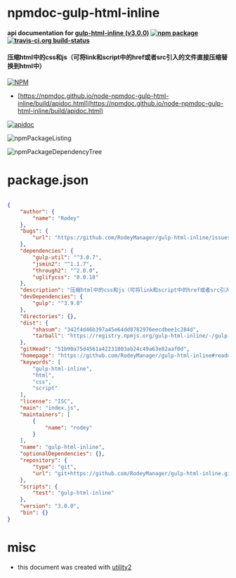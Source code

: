 # npmdoc-gulp-html-inline

#### api documentation for  [gulp-html-inline (v3.0.0)](https://github.com/RodeyManager/gulp-html-inline#readme)  [![npm package](https://img.shields.io/npm/v/npmdoc-gulp-html-inline.svg?style=flat-square)](https://www.npmjs.org/package/npmdoc-gulp-html-inline) [![travis-ci.org build-status](https://api.travis-ci.org/npmdoc/node-npmdoc-gulp-html-inline.svg)](https://travis-ci.org/npmdoc/node-npmdoc-gulp-html-inline)

#### 压缩html中的css和js（可将link和script中的href或者src引入的文件直接压缩替换到html中）

[![NPM](https://nodei.co/npm/gulp-html-inline.png?downloads=true&downloadRank=true&stars=true)](https://www.npmjs.com/package/gulp-html-inline)

- [https://npmdoc.github.io/node-npmdoc-gulp-html-inline/build/apidoc.html](https://npmdoc.github.io/node-npmdoc-gulp-html-inline/build/apidoc.html)

[![apidoc](https://npmdoc.github.io/node-npmdoc-gulp-html-inline/build/screenCapture.buildCi.browser.%252Ftmp%252Fbuild%252Fapidoc.html.png)](https://npmdoc.github.io/node-npmdoc-gulp-html-inline/build/apidoc.html)

![npmPackageListing](https://npmdoc.github.io/node-npmdoc-gulp-html-inline/build/screenCapture.npmPackageListing.svg)

![npmPackageDependencyTree](https://npmdoc.github.io/node-npmdoc-gulp-html-inline/build/screenCapture.npmPackageDependencyTree.svg)



# package.json

```json

{
    "author": {
        "name": "Rodey"
    },
    "bugs": {
        "url": "https://github.com/RodeyManager/gulp-html-inline/issues"
    },
    "dependencies": {
        "gulp-util": "^3.0.7",
        "jsmin2": "^1.1.7",
        "through2": "^2.0.0",
        "uglifycss": "0.0.18"
    },
    "description": "压缩html中的css和js（可将link和script中的href或者src引入的文件直接压缩替换到html中）",
    "devDependencies": {
        "gulp": "^3.9.0"
    },
    "directories": {},
    "dist": {
        "shasum": "342f4d46b397a45e64dd8782976eecdbee1c284d",
        "tarball": "https://registry.npmjs.org/gulp-html-inline/-/gulp-html-inline-3.0.0.tgz"
    },
    "gitHead": "51b90a75d4561a42231803ab24c49a63e82aaf0d",
    "homepage": "https://github.com/RodeyManager/gulp-html-inline#readme",
    "keywords": [
        "gulp-html-inline",
        "html",
        "css",
        "script"
    ],
    "license": "ISC",
    "main": "index.js",
    "maintainers": [
        {
            "name": "rodey"
        }
    ],
    "name": "gulp-html-inline",
    "optionalDependencies": {},
    "repository": {
        "type": "git",
        "url": "git+https://github.com/RodeyManager/gulp-html-inline.git"
    },
    "scripts": {
        "test": "gulp-html-inline"
    },
    "version": "3.0.0",
    "bin": {}
}
```



# misc
- this document was created with [utility2](https://github.com/kaizhu256/node-utility2)
